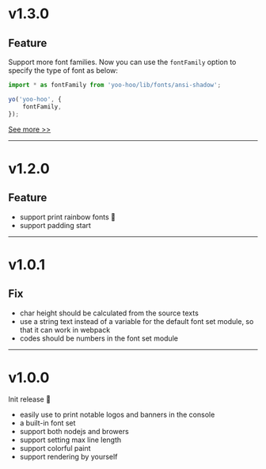 # v1.3.0

## Feature

Support more font families. Now you can use the `fontFamily` option to specify the type of font as below:

```typescript
import * as fontFamily from 'yoo-hoo/lib/fonts/ansi-shadow';

yo('yoo-hoo', {
    fontFamily,
});
```

[See more >>](./README.md#built-in-fonts)

---

# v1.2.0

## Feature

- support print rainbow fonts 🌈
- support padding start

---

# v1.0.1

## Fix

- char height should be calculated from the source texts
- use a string text instead of a variable for the default font set module, so that it can work in webpack
- codes should be numbers in the font set module

---

# v1.0.0

Init release 🎉

- easily use to print notable logos and banners in the console
- a built-in font set
- support both nodejs and browers
- support setting max line length
- support colorful paint
- support rendering by yourself